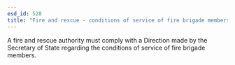 ```yaml
---
esd_id: 528
title: "Fire and rescue - conditions of service of fire brigade members"
---
```


A fire and rescue authority must comply with a Direction made by the Secretary of State regarding the conditions of service of fire brigade members.

